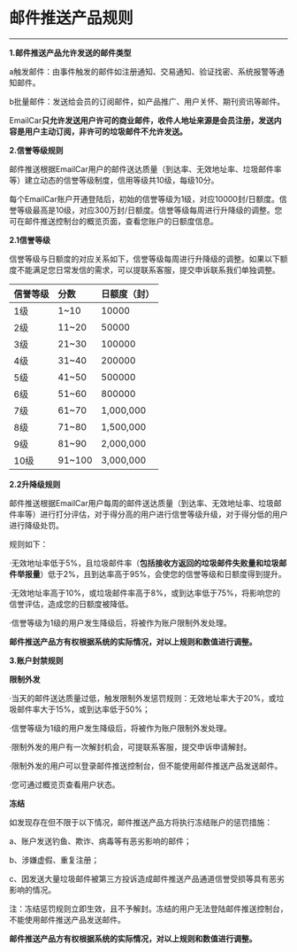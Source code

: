 # **邮件推送产品规则**

---

**1.邮件推送产品允许发送的邮件类型**

a触发邮件：由事件触发的邮件如注册通知、交易通知、验证找密、系统报警等通知邮件。

 b批量邮件：发送给会员的订阅邮件，如产品推广、用户关怀、期刊资讯等邮件。

EmailCar**只允许发送用户许可的商业邮件，收件人地址来源是会员注册，发送内容是用户主动订阅，非许可的垃圾邮件不允许发送。**



**2.信誉等级规则**

邮件推送根据EmailCar用户的邮件送达质量（到达率、无效地址率、垃圾邮件率等）建立动态的信誉等级制度，信用等级共10级，每级10分。

每个EmailCar账户开通登陆后，初始的信誉等级为1级，对应10000封/日额度。信誉等级最高是10级，对应300万封/日额度。信誉等级每周进行升降级的调整。您可在邮件推送控制台的概览页面，查看您账户的日额度信息。



**2.1信誉等级**

信誉等级与日额度的对应关系如下，信誉等级每周进行升降级的调整。如果以下额度不能满足您日常发信的需求，可以提联系客服，提交申诉联系我们单独调整。

| **信誉等级** | **分数** | **日额度（封）** |
| :--- | :--- | :--- |
| 1级 | 1~10 | 10000 |
| 2级 | 11~20 | 50000 |
| 3级 | 21~30 | 100000 |
| 4级 | 31~40 | 200000 |
| 5级 | 41~50 | 500000 |
| 6级 | 51~60 | 800000 |
| 7级 | 61~70 | 1,000,000 |
| 8级 | 71~80 | 1,500,000 |
| 9级 | 81~90 | 2,000,000 |
| 10级 | 91~100 | 3,000,000 |

**2.2升降级规则**

邮件推送根据EmailCar用户每周的邮件送达质量（到达率、无效地址率、垃圾邮件率等）进行打分评估，对于得分高的用户进行信誉等级升级，对于得分低的用户进行降级处罚。

规则如下：

·无效地址率低于5%，且垃圾邮件率（**包括接收方返回的垃圾邮件失败量和垃圾邮件举报量**）低于2%，且到达率高于95%，会使您的信誉等级和日额度得到提升。

·无效地址率高于10%，或垃圾邮件率高于8%，或到达率低于75%，将影响您的信誉评估，造成您的日额度被降低。

·信誉等级为1级的用户发生降级后，将被作为账户限制外发处理。

**邮件推送产品方有权根据系统的实际情况，对以上规则和数值进行调整。**



**3.账户封禁规则**

**限制外发**

·当天的邮件送达质量过低，触发限制外发惩罚规则：无效地址率大于20%，或垃圾邮件率大于15%，或到达率低于50%；

·信誉等级为1级的用户发生降级后，将被作为账户限制外发处理。

·限制外发的用户有一次解封机会，可提联系客服，提交申诉申请解封。

·限制外发的用户可以登录邮件推送控制台，但不能使用邮件推送产品发送邮件。

·您可通过概览页查看用户状态。

**冻结**

如发现存在但不限于以下情况，邮件推送产品方将执行冻结账户的惩罚措施：

a、账户发送钓鱼、欺诈、病毒等有恶劣影响的邮件；

b、涉嫌虚假、重复注册；

c、因发送大量垃圾邮件被第三方投诉造成邮件推送产品通道信誉受损等具有恶劣影响的情况。

注：冻结惩罚规则立即生效，且不予解封。冻结的用户无法登陆邮件推送控制台，不能使用邮件推送产品发送邮件。

**邮件推送产品方有权根据系统的实际情况，对以上规则和数值进行调整。**

